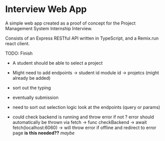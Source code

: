 # Interview Web App

A simple web app created as a proof of concept for the Project Management System Internship Interview.

Consists of an Express RESTful API written in TypeScript, and a Remix.run react client.

TODO: Finish

- A student should be able to select a project
- Might need to add endpoints -> student id module id -> projetcs (might already be added)
- sort out the typing
- eventually submission

- need to sort out selection logic look at the endpoints (query or params)

- could check backend is running and throw error if not ? error should automatically be thrown via fetch -> func checkBackend -> await fetch(localhost:6060) -> will throw error if offline and redirect to error page **is this needed??** _maybe_
